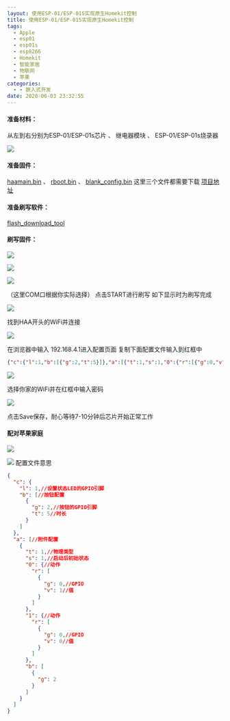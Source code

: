 ```yaml
---
layout: 使用ESP-01/ESP-01S实现原生Homekit控制
title: 使用ESP-01/ESP-01S实现原生Homekit控制
tags:
  - Apple
  - esp01
  - esp01s
  - esp8266
  - Homekit
  - 智能家居
  - 物联网
  - 苹果
categories:
  - - 嵌入式开发
date: 2020-06-03 23:32:55
---
```


#### 准备材料：

从左到右分别为ESP-01/ESP-01s芯片 、 继电器模块 、 ESP-01/ESP-01s烧录器 

![](https://cdn.assets.taoidle.com/gh/taoidle/taoidle.github.io@master/assets/images/1591193142-WechatIMG4-scaled-e1591193170554.jpeg)

#### 准备固件：

[haamain.bin](https://github.com/RavenSystem/haa/releases/download/2.4.4/haamain.bin "haamain.bin") 、 [rboot.bin](https://github.com/SuperHouse/esp-open-rtos/raw/master/bootloader/firmware_prebuilt/rboot.bin "rboot.bin") 、 [blank\_config.bin](https://github.com/SuperHouse/esp-open-rtos/raw/master/bootloader/firmware_prebuilt/blank_config.bin "blank_config.bin") 这里三个文件都需要下载 [项目地址](https://github.com/RavenSystem/esp-homekit-devices "项目地址")

#### 准备刷写软件：

[flash\_download\_tool](https://www.espressif.com/sites/default/files/tools/flash_download_tool_v3.8.5_0.zip "flash_download_tool")

#### 刷写固件：

![](https://cdn.assets.taoidle.com/gh/taoidle/taoidle.github.io@master/assets/images/wp_editor_md_dc60f654062ffaf51a78c08acd2bba99.jpg) 

![](https://cdn.assets.taoidle.com/gh/taoidle/taoidle.github.io@master/assets/images/wp_editor_md_17aaa84cfd343767b9ff2190f37112de.jpg) 

![](https://cdn.assets.taoidle.com/gh/taoidle/taoidle.github.io@master/assets/images/wp_editor_md_ae5295ddb67f9d167fb0cbc6e273d42b.jpg) 

（这里COM口根据你实际选择） 点击START进行刷写 如下显示时为刷写完成 

![](https://cdn.assets.taoidle.com/gh/taoidle/taoidle.github.io@master/assets/images/wp_editor_md_ed0e07c1fd2fb9b069d8406cadf05f73.jpg) 

找到HAA开头的WiFi并连接 

![](https://cdn.assets.taoidle.com/gh/taoidle/taoidle.github.io@master/assets/images/wp_editor_md_bc59846a058b421d0e9d6cb772b9d550.jpg) 

在浏览器中输入 192.168.4.1进入配置页面 复制下面配置文件输入到红框中

```json
{"c":{"l":1,"b":[{"g":2,"t":5}]},"a":[{"t":1,"s":1,"0":{"r":[{"g":0,"v":1}]},"1":{"r":[{"g":0,"v":0}]},"b":[{"g":2}]}]}
```

![](https://cdn.assets.taoidle.com/gh/taoidle/taoidle.github.io@master/assets/images/wp_editor_md_442a50992d699b66adc7d22091f84dd8.jpg) 

选择你家的WiFi并在红框中输入密码 

![](https://cdn.assets.taoidle.com/gh/taoidle/taoidle.github.io@master/assets/images/wp_editor_md_3601abf44598877a7b93a94c13d64c0e.jpg) 

点击Save保存，耐心等待7-10分钟后芯片开始正常工作

#### 配对苹果家庭

![](https://cdn.assets.taoidle.com/gh/taoidle/taoidle.github.io@master/assets/images/wp_editor_md_6a43f5d933a297c680519a2aab5b25e3.jpg) 

![](https://cdn.assets.taoidle.com/gh/taoidle/taoidle.github.io@master/assets/images/wp_editor_md_73a4d355793de9eb87f78bba7441b8c4.jpg) 配置文件意思

```json
{
  "c": {
    "l": 1,//设置状态LED的GPIO引脚
    "b": [//按钮配置
      {
        "g": 2,//按钮的GPIO引脚
        "t": 5//时长
      }
    ]
  },
  "a": [//附件配置
    {
      "t": 1,//物理类型
      "s": 1,//启动后初始状态
      "0": {//动作
        "r": [
          {
            "g": 0,//GPIO
            "v": 1//值
          }
        ]
      },
      "1": {//动作
        "r": [
          {
            "g": 0,//GPIO
            "v": 0//值
          }
        ]
      },
      "b": [
        {
          "g": 2
        }
      ]
    }
  ]
}

```